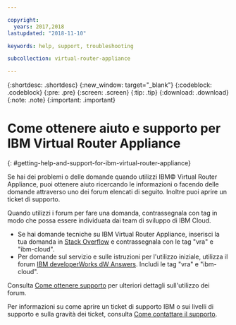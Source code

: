 ```yaml
---

copyright:
  years: 2017,2018
lastupdated: "2018-11-10"

keywords: help, support, troubleshooting

subcollection: virtual-router-appliance

---
```


{:shortdesc: .shortdesc}
{:new_window: target="_blank"}
{:codeblock: .codeblock}
{:pre: .pre}
{:screen: .screen}
{:tip: .tip}
{:download: .download}
{:note: .note}
{:important: .important}

# Come ottenere aiuto e supporto per IBM Virtual Router Appliance
{: #getting-help-and-support-for-ibm-virtual-router-appliance}

Se hai dei problemi o delle domande quando utilizzi IBM© Virtual Router Appliance, puoi ottenere aiuto ricercando le informazioni o facendo delle domande attraverso uno dei forum elencati di seguito. Inoltre puoi aprire un ticket di supporto.

Quando utilizzi i forum per fare una domanda, contrassegnala con tag in modo che possa essere individuata dai team di sviluppo di IBM Cloud.

* Se hai domande tecniche su IBM Virtual Router Appliance, inserisci la tua domanda in [Stack Overflow](https://stackoverflow.com/search?q=vra+ibm-cloud) e contrassegnala con le tag "vra" e "ibm-cloud".
* Per domande sul servizio e sulle istruzioni per l'utilizzo iniziale, utilizza il forum [IBM
developerWorks dW Answers](https://developer.ibm.com/answers/topics/vra.html?smartspace=ibm-cloud). Includi le tag "vra" e "ibm-cloud".

Consulta [Come ottenere supporto](/docs/get-support?topic=get-support-using-avatar) per ulteriori dettagli sull'utilizzo dei forum.

Per informazioni su come aprire un ticket di supporto IBM o sui livelli di supporto e sulla gravità dei ticket, consulta [Come contattare il supporto](/docs/get-support?topic=get-support-contacting-bluemix-support-dedicated-local).
